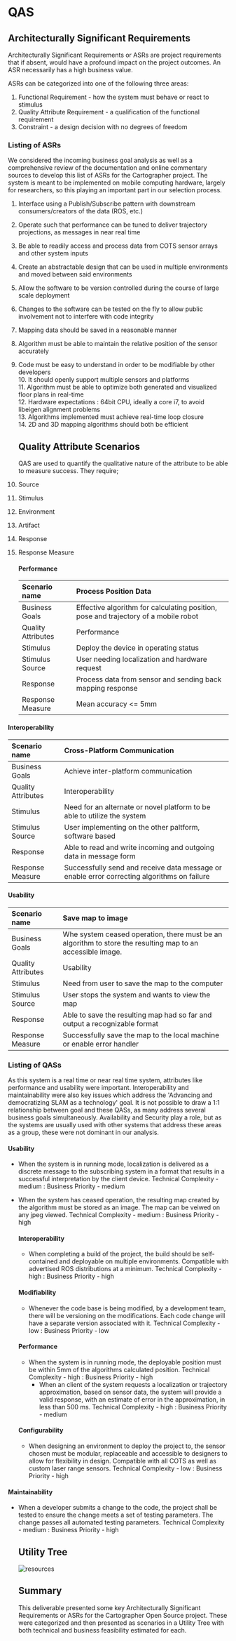 # QAS

## Architecturally Significant Requirements

Architecturally Significant Requirements or ASRs are project requirements that if absent, would have a profound impact on the project outcomes. An ASR necessarily has a high business value.

ASRs can be categorized into one of the following three areas:  
 1. Functional Requirement - how the system must behave or react to stimulus  
 2. Quality Attribute Requirement - a qualification of the functional requirement  
 3. Constraint - a design decision with no degrees of freedom

### Listing of ASRs

We considered the incoming business goal analysis as well as a comprehensive review of the documentation and online commentary sources to develop this list of ASRs for the Cartographer project. The system is meant to be implemented on mobile computing hardware, largely for researchers, so this playing an important part in our selection process.

1. Interface using a Publish/Subscribe pattern with downstream consumers/creators of the data \(ROS, etc.\)
2. Operate such that performance can be tuned to deliver trajectory projections, as messages in near real time
3. Be able to readily access and process data from COTS sensor arrays and other system inputs
4. Create an abstractable design that can be used in multiple environments and moved between said environments
5. Allow the software to be version controlled during the course of large scale deployment
6. Changes to the software can be tested on the fly to allow public involvement not to interfere with code integrity
7. Mapping data should be saved in a reasonable manner
8. Algorithm must be able to maintain the relative position of the sensor accurately
9. Code must be easy to understand in order to be modifiable by other developers  
   10. It should openly support multiple sensors and platforms  
   11. Algorithm must be able to optimize both generated and visualized floor plans in real-time  
   12. Hardware expectations : 64bit CPU, ideally a core i7, to avoid libeigen alignment problems  
   13. Algorithms implemented must achieve real-time loop closure  
   14. 2D and 3D mapping algorithms should both be efficient

   ## Quality Attribute Scenarios

   QAS are used to quantify the qualitative nature of the attribute to be able to measure success. They require;

10. Source 
11. Stimulus
12. Environment 
13. Artifact
14. Response
15. Response Measure

    #### Performance

    | Scenario name | Process Position Data |
    | :--- | :--- |
    | Business Goals | Effective algorithm for calculating position, pose and trajectory of a mobile robot |
    | Quality Attributes | Performance |
    | Stimulus | Deploy the device in operating status |
    | Stimulus Source | User needing localization and hardware request |
    | Response | Process data from sensor and sending back mapping response |
    | Response Measure | Mean accuracy &lt;= 5mm |

#### Interoperability

| Scenario name | Cross-Platform Communication |
| :--- | :--- |
| Business Goals | Achieve inter-platform communication |
| Quality Attributes | Interoperability |
| Stimulus | Need for an alternate or novel platform to be able to utilize the system |
| Stimulus Source | User implementing on the other paltform, software based |
| Response | Able to read and write incoming and outgoing data in message form |
| Response Measure | Successfully send and receive data message or enable error correcting algorithms on failure |

#### Usability

| Scenario name | Save map to image |
| :--- | :--- |
| Business Goals | Whe system ceased operation, there must be an algorithm to store the resulting map to an accessible image. |
| Quality Attributes | Usability |
| Stimulus | Need from user to save the map to the computer |
| Stimulus Source | User stops the system and wants to view the map |
| Response | Able to save the resulting map had so far and output a recognizable format |
| Response Measure | Successfully save the map to the local machine or enable error handler |

### Listing of QASs

As this system is a real time or near real time system, attributes like performance and usability were important. Interoperability and maintainability were also key issues which address the 'Advancing and democratizing SLAM as a technology' goal. It is not possible to draw a 1:1 relationship between goal and these QASs, as many address several business goals simultaneously.  Availability and Security play a role, but as the systems are usually used with other systems that address these areas as a group, these were not dominant in our analysis.

#### Usability

* When the system is in running mode, localization is delivered as a discrete message to the subscribing system in a format that results in a successful interpretation by the client device. Technical Complexity - medium : Business Priority - medium 
* When the system has ceased operation, the resulting map created by the algorithm must be stored as an image. The map can be veiwed on any jpeg viewed. Technical Complexity - medium : Business Priority - high

  #### Interoperability

  * When completing a build of the project, the build should be self-contained and deployable on multiple environments. Compatible with advertised ROS distributions at a minimum. Technical Complexity - high :  Business Priority - high

  #### Modifiability

  * Whenever the code base is being modified, by a development team, there will be versioning on the modifications. Each code change will have a separate version associated with it. Technical Complexity - low : Business Priority - low

  #### Performance

  * When the system is in running mode, the deployable position must be within 5mm of the algorithms calculated position. Technical Complexity - high : Business Priority - high
    * When an client of the system requests a localization or trajectory approximation, based on sensor data, the system will provide a valid response, with an estimate of error in the approximation, in less than 500 ms. Technical Complexity - high : Business Priority - medium

  #### Configurability

  * When designing an environment to deploy the project to, the sensor chosen must be modular, replaceable and accessible to designers to allow for flexibility in design. Compatible with all COTS as well as custom laser range sensors. Technical Complexity - low :  Business Priority - high 

#### Maintainability

* When a developer submits a change to the code, the project shall be tested to ensure the change meets a set of testing parameters. The change passes all automated testing parameters. Technical Complexity - medium : Business Priority - high

  ## Utility Tree

  ![resources](https://docs.google.com/drawings/d/e/2PACX-1vQUFx-Zpw_iB_SLsRlsA6kfiS4o-y2c2wRL8s5F-fqpn_3FF5oq4sWYcNh9fJjvVkemkM7C6sOuhzW7/pub?w=960&h=720)

  ## Summary

  This deliverable presented some key Architecturally Significant Requirements or ASRs for the Cartographer Open Source project. These were categorized and then presented as scenarios in a Utility Tree with both technical and business feasibility estimated for each.



